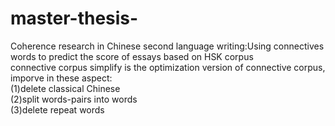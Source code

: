 # master-thesis-
Coherence research in Chinese second language writing:Using connectives words to predict the score of essays based on HSK corpus  
connective corpus simplify is the optimization version of connective corpus, imporve in these aspect:  
(1)delete classical Chinese    
(2)split words-pairs into words   
(3)delete repeat words  
